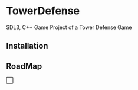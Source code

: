 # TowerDefense
SDL3, C++ Game Project of a Tower Defense Game 

## Installation

## RoadMap
:white_large_square:
